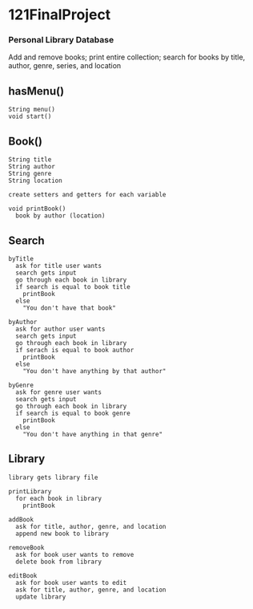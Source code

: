 # 121FinalProject
### Personal Library Database
Add and remove books; print entire collection; search for books by title, author, genre, series, and location

## hasMenu()
```
String menu()
void start()
```
## Book()
```
String title
String author
String genre
String location

create setters and getters for each variable

void printBook()
  book by author (location)
```

## Search
```
byTitle
  ask for title user wants
  search gets input
  go through each book in library
  if search is equal to book title
    printBook
  else
    "You don't have that book"

byAuthor
  ask for author user wants
  search gets input
  go through each book in library
  if serach is equal to book author
    printBook
  else
    "You don't have anything by that author"

byGenre
  ask for genre user wants
  search gets input
  go through each book in library
  if search is equal to book genre
    printBook
  else
    "You don't have anything in that genre"
```

## Library
```
library gets library file

printLibrary
  for each book in library
    printBook

addBook
  ask for title, author, genre, and location
  append new book to library

removeBook
  ask for book user wants to remove
  delete book from library

editBook
  ask for book user wants to edit
  ask for title, author, genre, and location
  update library
```
